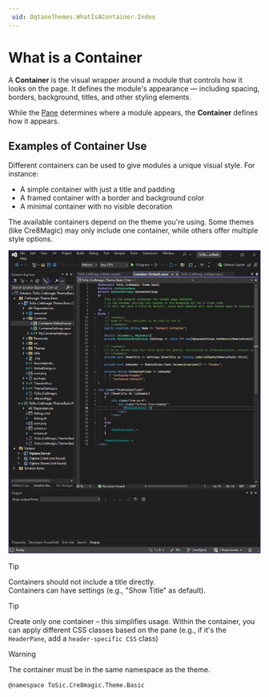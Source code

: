 ```yaml
---
 uid: OqtaneThemes.WhatIsAContainer.Index
---
```


# What is a Container

A **Container** is the visual wrapper around a module that controls how it looks on the page.
It defines the module's appearance — including spacing, borders, background, titles, and other styling elements.

While the [Pane](xref:OqtaneThemes.WhatArePanes.Index) determines where a module appears, the **Container** defines how it appears.

## Examples of Container Use

Different containers can be used to give modules a unique visual style. For instance:

- A simple container with just a title and padding
- A framed container with a border and background color
- A minimal container with no visible decoration

The available containers depend on the theme you're using.
Some themes (like Cre8Magic) may only include one container, while others offer multiple style options.

<div gallery="gallery01">
  <img src="./assets/oqtane-setting-container_1.webp" data-caption="Code Example from a Container">
</div>

> [!TIP]
> Containers should not include a title directly.  
> Containers can have settings (e.g., "Show Title" as default).

> [!TIP]
> Create only one container – this simplifies usage.
> Within the container, you can apply different CSS classes based on the pane (e.g., if it's the `HeaderPane`, add a `header-specific CSS` class)


> [!WARNING]
> The container must be in the same namespace as the theme.
>
> ```xml
> @namespace ToSic.Cre8magic.Theme.Basic
> ```
